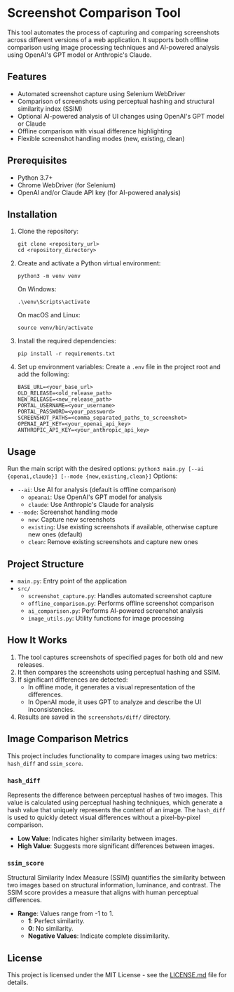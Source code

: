 # Screenshot Comparison Tool

This tool automates the process of capturing and comparing screenshots across different versions of a web application. It supports both offline comparison using image processing techniques and AI-powered analysis using OpenAI's GPT model or Anthropic's Claude.

## Features

- Automated screenshot capture using Selenium WebDriver
- Comparison of screenshots using perceptual hashing and structural similarity index (SSIM)
- Optional AI-powered analysis of UI changes using OpenAI's GPT model or Claude
- Offline comparison with visual difference highlighting
- Flexible screenshot handling modes (new, existing, clean)

## Prerequisites

- Python 3.7+
- Chrome WebDriver (for Selenium)
- OpenAI and/or Claude API key (for AI-powered analysis)

## Installation

1. Clone the repository:
    ```shell
    git clone <repository_url>
    cd <repository_directory>
    ```

2. Create and activate a Python virtual environment:
    ```shell
    python3 -m venv venv
    ```

      On Windows:
      ```shell
      .\venv\Scripts\activate
      ```
    
      On macOS and Linux:
      ```shell
      source venv/bin/activate
      ```

  

3. Install the required dependencies:
    ```shell
    pip install -r requirements.txt
    ```

4. Set up environment variables:
Create a `.env` file in the project root and add the following:
    ```
    BASE_URL=<your_base_url>
    OLD_RELEASE=<old_release_path>
    NEW_RELEASE=<new_release_path>
    PORTAL_USERNAME=<your_username>
    PORTAL_PASSWORD=<your_password>
    SCREENSHOT_PATHS=<comma_separated_paths_to_screenshot>
    OPENAI_API_KEY=<your_openai_api_key>
    ANTHROPIC_API_KEY=<your_anthropic_api_key>
    ```

## Usage

Run the main script with the desired options:
    ```
    python3 main.py [--ai {openai,claude}] [--mode {new,existing,clean}]
    ```
Options:
- `--ai`: Use AI for analysis (default is offline comparison)
  - `opeanai`: Use OpenAI's GPT model for analysis
  - `claude`: Use Anthropic's Claude for analysis
- `--mode`: Screenshot handling mode
  - `new`: Capture new screenshots
  - `existing`: Use existing screenshots if available, otherwise capture new ones (default)
  - `clean`: Remove existing screenshots and capture new ones

## Project Structure

- `main.py`: Entry point of the application
- `src/`
  - `screenshot_capture.py`: Handles automated screenshot capture
  - `offline_comparison.py`: Performs offline screenshot comparison
  - `ai_comparison.py`: Performs AI-powered screenshot analysis
  - `image_utils.py`: Utility functions for image processing

## How It Works

1. The tool captures screenshots of specified pages for both old and new releases.
2. It then compares the screenshots using perceptual hashing and SSIM.
3. If significant differences are detected:
   - In offline mode, it generates a visual representation of the differences.
   - In OpenAI mode, it uses GPT to analyze and describe the UI inconsistencies.
4. Results are saved in the `screenshots/diff/` directory.

## Image Comparison Metrics

This project includes functionality to compare images using two metrics: `hash_diff` and `ssim_score`.

### `hash_diff`

Represents the difference between perceptual hashes of two images. This value is calculated using perceptual hashing techniques, which generate a hash value that uniquely represents the content of an image. The `hash_diff` is used to quickly detect visual differences without a pixel-by-pixel comparison.

- **Low Value**: Indicates higher similarity between images.
- **High Value**: Suggests more significant differences between images.

### `ssim_score`

Structural Similarity Index Measure (SSIM) quantifies the similarity between two images based on structural information, luminance, and contrast. The SSIM score provides a measure that aligns with human perceptual differences.

- **Range**: Values range from -1 to 1.
  - **1**: Perfect similarity.
  - **0**: No similarity.
  - **Negative Values**: Indicate complete dissimilarity.

## License

This project is licensed under the MIT License - see the [LICENSE.md](LICENSE.md) file for details.